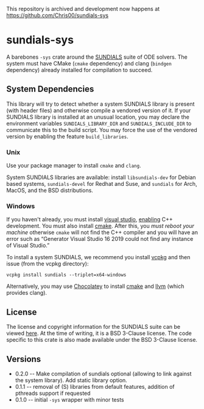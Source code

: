 This repository is archived and development now happens at
<https://github.com/Chris00/sundials-sys>

# sundials-sys

A barebones `-sys` crate around the [SUNDIALS](https://computation.llnl.gov/projects/sundials) suite of ODE solvers. The system must have CMake (`cmake` dependency) and clang (`bindgen` dependency) already installed for compilation to succeed.

## System Dependencies

This library will try to detect whether a system SUNDIALS library is
present (with header files) and otherwise compile a vendored version
of it.  If your SUNDIALS library is installed at an unusual location,
you may declare the environment variables `SUNDIALS_LIBRARY_DIR` and
`SUNDIALS_INCLUDE_DIR` to communicate this to the build script.  You
may force the use of the vendored version by enabling the feature
`build_libraries`.

### Unix

Use your package manager to install `cmake` and `clang`.

System SUNDIALS libraries are available: install `libsundials-dev` for
Debian based systems, `sundials-devel` for Redhat and Suse, and
`sundials` for Arch, MacOS, and the BSD distributions.

### Windows

If you haven't already, you must install [visual studio][],
[enabling][VS] C++ development.  You must also install
[cmake][cmake-ms].  After this, you *must reboot your machine*
otherwise `cmake` will not find the C++ compiler and you will have an
error such as “Generator Visual Studio 16 2019 could not find any
instance of Visual Studio.”

To install a system SUNDIALS, we recommend you install [vcpkg][] and
then issue (from the vcpkg directory):
```
vcpkg install sundials --triplet=x64-windows
```

Alternatively, you may use [Chocolatey][] to install [cmake][] and
[llvm][] (which provides clang).

[visual studio]: https://visualstudio.microsoft.com/
[VS]: https://learn.microsoft.com/en-us/windows/dev-environment/rust/setup
[cmake-ms]: https://marketplace.visualstudio.com/items?itemName=ms-vscode.cmake-tools&ssr=false#overview
[vcpkg]: https://vcpkg.io/en/
[Chocolatey]: https://chocolatey.org/
[cmake]: https://community.chocolatey.org/packages?q=cmake
[llvm]: https://community.chocolatey.org/packages?q=llvm

## License

The license and copyright information for the SUNDIALS suite can be viewed [here](https://computation.llnl.gov/projects/sundials/license). At the time of writing, it is a BSD 3-Clause license. The code specific to this crate is also made available under the BSD 3-Clause license.

## Versions
* 0.2.0 -- Make compilation of sundials optional (allowing to link against the system library). Add static library option.
* 0.1.1 -- removal of (S) libraries from default features, addition of pthreads support if requested
* 0.1.0 -- initial `-sys` wrapper with minor tests

